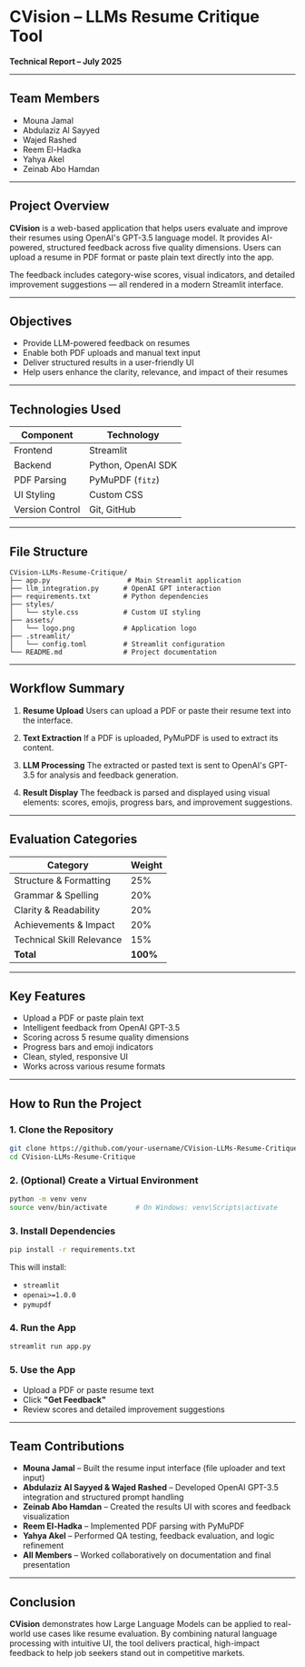 # CVision – LLMs Resume Critique Tool

**Technical Report – July 2025**

---

## Team Members

* Mouna Jamal
* Abdulaziz Al Sayyed
* Wajed Rashed
* Reem El-Hadka
* Yahya Akel
* Zeinab Abo Hamdan

---

## Project Overview

**CVision** is a web-based application that helps users evaluate and improve their resumes using OpenAI's GPT-3.5 language model. It provides AI-powered, structured feedback across five quality dimensions. Users can upload a resume in PDF format or paste plain text directly into the app.

The feedback includes category-wise scores, visual indicators, and detailed improvement suggestions — all rendered in a modern Streamlit interface.

---

## Objectives

* Provide LLM-powered feedback on resumes
* Enable both PDF uploads and manual text input
* Deliver structured results in a user-friendly UI
* Help users enhance the clarity, relevance, and impact of their resumes

---

## Technologies Used

| Component       | Technology         |
| --------------- | ------------------ |
| Frontend        | Streamlit          |
| Backend         | Python, OpenAI SDK |
| PDF Parsing     | PyMuPDF (`fitz`)   |
| UI Styling      | Custom CSS         |
| Version Control | Git, GitHub        |

---

## File Structure

```
CVision-LLMs-Resume-Critique/
├── app.py                   # Main Streamlit application
├── llm_integration.py      # OpenAI GPT interaction
├── requirements.txt        # Python dependencies
├── styles/
│   └── style.css           # Custom UI styling
├── assets/
│   └── logo.png            # Application logo
├── .streamlit/
│   └── config.toml         # Streamlit configuration
└── README.md               # Project documentation
```

---

## Workflow Summary

1. **Resume Upload**
   Users can upload a PDF or paste their resume text into the interface.

2. **Text Extraction**
   If a PDF is uploaded, PyMuPDF is used to extract its content.

3. **LLM Processing**
   The extracted or pasted text is sent to OpenAI's GPT-3.5 for analysis and feedback generation.

4. **Result Display**
   The feedback is parsed and displayed using visual elements: scores, emojis, progress bars, and improvement suggestions.

---

## Evaluation Categories

| Category                  | Weight   |
| ------------------------- | -------- |
| Structure & Formatting    | 25%      |
| Grammar & Spelling        | 20%      |
| Clarity & Readability     | 20%      |
| Achievements & Impact     | 20%      |
| Technical Skill Relevance | 15%      |
| **Total**                 | **100%** |

---

## Key Features

* Upload a PDF or paste plain text
* Intelligent feedback from OpenAI GPT-3.5
* Scoring across 5 resume quality dimensions
* Progress bars and emoji indicators
* Clean, styled, responsive UI
* Works across various resume formats

---

## How to Run the Project

### 1. Clone the Repository

```bash
git clone https://github.com/your-username/CVision-LLMs-Resume-Critique.git
cd CVision-LLMs-Resume-Critique
```

### 2. (Optional) Create a Virtual Environment

```bash
python -m venv venv
source venv/bin/activate       # On Windows: venv\Scripts\activate
```

### 3. Install Dependencies

```bash
pip install -r requirements.txt
```

This will install:

* `streamlit`
* `openai>=1.0.0`
* `pymupdf`

### 4. Run the App

```bash
streamlit run app.py
```

### 5. Use the App

* Upload a PDF or paste resume text
* Click **"Get Feedback"**
* Review scores and detailed improvement suggestions

---

## Team Contributions

* **Mouna Jamal** – Built the resume input interface (file uploader and text input)
* **Abdulaziz Al Sayyed & Wajed Rashed** – Developed OpenAI GPT-3.5 integration and structured prompt handling
* **Zeinab Abo Hamdan** – Created the results UI with scores and feedback visualization
* **Reem El-Hadka** – Implemented PDF parsing with PyMuPDF
* **Yahya Akel** – Performed QA testing, feedback evaluation, and logic refinement
* **All Members** – Worked collaboratively on documentation and final presentation

---

## Conclusion

**CVision** demonstrates how Large Language Models can be applied to real-world use cases like resume evaluation. By combining natural language processing with intuitive UI, the tool delivers practical, high-impact feedback to help job seekers stand out in competitive markets.
